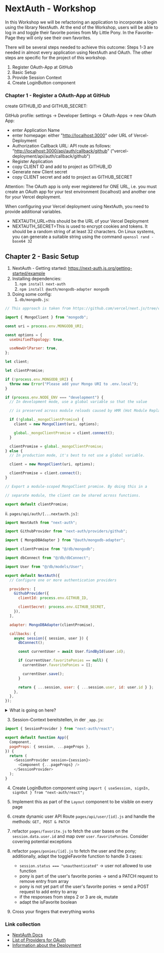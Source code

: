 # NextAuth - Workshop

In this Workshop we will be refactoring an application to incorporate a login using the library NextAuth.
At the end of the Workshop, users will be able to log in and toggle their favorite ponies from My Little Pony.
In the Favorite-Page they will only see their own favorites.

There will be several steps needed to achieve this outcome:
Steps 1-3 are needed in almost every application using NextAuth and OAuth.
The other steps are specific for the project of this workshop.

1. Register OAuth-App at GitHub
2. Basic Setup
3. Provide Session Context
4. Create LoginButton component

### Chapter 1 - Register a OAuth-App at GitHub

create GITHUB_ID and GITHUB_SECRET:

GitHub profile: settings -> Developer Settings -> OAuth-Apps -> new OAuth App:

- enter Application Name
- enter homepage: either "[http://localhost:3000](http://localhost:3000/)" oder URL of Vercel-Deployment
- Authorization Callback URL: API route as follows: "[http://localhost:3000/api/auth/callback/github](http://localhost:3000/api/auth/callback/github)" ("vercel-deployment/api/auth/callback/github")
- Register Application
- copy CLIENT ID and add to project as GITHUB_ID
- Generate new Client secret
- copy CLIENT secret and add to project as GITHUB_SECRET

Attention: The OAuth app is only ever registered for ONE URL, i.e. you must create an OAuth app for your test environment (localhost) and another one for your Vercel deployment.

When configuring your Vercel deployment using NextAuth, you need to provide additional variables.

- NEXTAUTH_URL=this should be the URL of your Vercel Deployment
- NEXTAUTH_SECRET=This is used to encrypt cookies and tokens. It should be a random string of at least 32 characters. On Linux systems, you can generate a suitable string using the command `openssl rand -base64 32`

## Chapter 2 - Basic Setup

1. NextAuth - Getting started: https://next-auth.js.org/getting-started/example
2. Installing dependencies:
   1. `npm install next-auth`
   2. `npm install @auth/mongodb-adapter mongodb`
3. Doing some config:
   1. `db/mongodb.js`:

```js
// This approach is taken from https://github.com/vercel/next.js/tree/canary/examples/with-mongodb

import { MongoClient } from "mongodb";

const uri = process.env.MONGODB_URI;

const options = {
  useUnifiedTopology: true,

  useNewUrlParser: true,
};

let client;

let clientPromise;

if (!process.env.MONGODB_URI) {
  throw new Error("Please add your Mongo URI to .env.local");
}

if (process.env.NODE_ENV === "development") {
  // In development mode, use a global variable so that the value

  // is preserved across module reloads caused by HMR (Hot Module Replacement).

  if (!global._mongoClientPromise) {
    client = new MongoClient(uri, options);

    global._mongoClientPromise = client.connect();
  }

  clientPromise = global._mongoClientPromise;
} else {
  // In production mode, it's best to not use a global variable.

  client = new MongoClient(uri, options);

  clientPromise = client.connect();
}

// Export a module-scoped MongoClient promise. By doing this in a

// separate module, the client can be shared across functions.

export default clientPromise;
```

ii. `pages/api/auth/[...nextauth.js]`:

```js
import NextAuth from "next-auth";

import GithubProvider from "next-auth/providers/github";

import { MongoDBAdapter } from "@auth/mongodb-adapter";

import clientPromise from "@/db/mongodb";

import dbConnect from "@/db/dbConnect";

import User from "@/db/models/User";

export default NextAuth({
  // Configure one or more authentication providers

  providers: [
    GithubProvider({
      clientId: process.env.GITHUB_ID,

      clientSecret: process.env.GITHUB_SECRET,
    }),
  ],

  adapter: MongoDBAdapter(clientPromise),

  callbacks: {
    async session({ session, user }) {
      dbConnect();

      const currentUser = await User.findById(user.id);

      if (currentUser.favoritePonies == null) {
        currentUser.favoritePonies = [];

        currentUser.save();
      }

      return { ...session, user: { ...session.user, id: user.id } };
    },
  },
});
```

  <details>
       <summary>What is going on here?</summary>
    
- **MongoDBAdapter**: This adapter is responsible for connecting the authentication system to a MongoDB database, allowing user data to be stored, retrieved, and managed within MongoDB. The `clientPromise` passed to the adapter is a promise that resolves to a MongoDB client, ensuring the database connection is established before the adapter is used.

- **Callbacks**: The `callbacks` object defines functions that run during the authentication process. In this case, there's a single callback for `session`, which customizes the session object.
- **Session Callback**:

  - This asynchronous function is triggered after a user successfully authenticates but before the session object is returned to the client.
  - **Parameters**:
    - `session`: The current session object, which will be modified and returned by the function.
    - `user`: An object containing user data, typically fetched from the database during authentication.
  - **Functionality**:

    1. `dbConnect()`: A call to establish or ensure a connection to the MongoDB database. This function is presumably defined elsewhere in the codebase.
    2. It fetches the current user's data from the database using `User.findById(user.id)`. `User` is likely a model representing users in the database, and `findById` is a method to retrieve a user by their unique identifier.
    3. If the user's `favoritePonies` field is null (indicating that it hasn't been set or initialized), it initializes this field to an empty array and saves the user object back to the database. This ensures every user has a `favoritePonies` field that is an array, which can later be used to store the user's favorite ponies.
    4. It returns an updated session object. The session's `user` object is augmented with the user's ID, ensuring the session accurately reflects the authenticated user's identity.

     </details>

    3. Session-Context bereitstellen, in der `_app.js`:

    ```js
    import { SessionProvider } from "next-auth/react";

    export default function App({
      Component,
      pageProps: { session, ...pageProps },
    }) {
      return (
        <SessionProvider session={session}>
          <Component {...pageProps} />
        </SessionProvider>
      );
    }
    ```

  4.  Create LoginButton component using
      `import { useSession, signIn, signOut } from "next-auth/react"; `

  5.  Implement this as part of the `Layout` component to be visible on every page
  6.  create dynamic user API Route `pages/api/user/[id].js` and handle the methods: `GET, POST & PATCH`
  7.  refactor `pages/favorite.js` to fetch the user bases on the `session.data.user.id` and map over `user.favoritePonies`. Consider covering potential exceptions
  8.  refactor `pages/ponies/[id].js` to fetch the user and the pony; additionally, adapt the toggleFavorite function to handle 3 cases:
      - `session.status === "unauthenticated"` -> user not allowed to use function
      - pony is part of the user's favorite ponies -> send a PATCH request to remove entry from array
      - pony is not yet part of the user's favorite ponies -> send a POST request to add entry to array
      - if the responses from steps 2 or 3 are ok, mutate
      - adapt the isFavorite boolean

9. Cross your fingers that everything works

### Link collection

- [NextAuth Docs](https://next-auth.js.org/)
- [List of Providers for OAuth](https://next-auth.js.org/providers/)
- [Information about the Deployment](https://next-auth.js.org/deployment)
